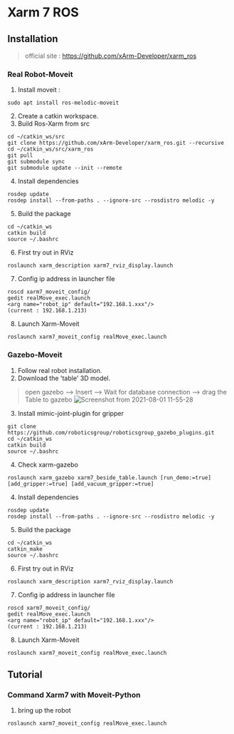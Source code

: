 # Xarm 7 ROS

## Installation
> official site : https://github.com/xArm-Developer/xarm_ros

### Real Robot-Moveit
1. Install moveit : 
```
sudo apt install ros-melodic-moveit
```
2. Create a catkin workspace.
3. Build Ros-Xarm from src
```
cd ~/catkin_ws/src
git clone https://github.com/xArm-Developer/xarm_ros.git --recursive
cd ~/catkin_ws/src/xarm_ros
git pull
git submodule sync
git submodule update --init --remote
```
4. Install dependencies
```
rosdep update
rosdep install --from-paths . --ignore-src --rosdistro melodic -y
```
5. Build the package
```
cd ~/catkin_ws
catkin build
source ~/.bashrc
```
6. First try out in RViz
```
roslaunch xarm_description xarm7_rviz_display.launch
```
7. Config ip address in launcher file
```
roscd xarm7_moveit_config/
gedit realMove_exec.launch
<arg name="robot_ip" default="192.168.1.xxx"/> 
(current : 192.168.1.213)
```
8. Launch Xarm-Moveit
```
roslaunch xarm7_moveit_config realMove_exec.launch
```

### Gazebo-Moveit
1. Follow real robot installation.
2. Download the 'table' 3D model.
> open gazebo --> Insert --> Wait for database connection --> drag the Table to gazebo
> ![Screenshot from 2021-08-01 11-55-28](https://user-images.githubusercontent.com/47204875/127757600-ddbb33b2-254c-4464-9828-f51cee5e022c.png)



3. Install mimic-joint-plugin for gripper
```
git clone https://github.com/roboticsgroup/roboticsgroup_gazebo_plugins.git
cd ~/catkin_ws
catkin build
source ~/.bashrc
```

4. Check xarm-gazebo
```
roslaunch xarm_gazebo xarm7_beside_table.launch [run_demo:=true] [add_gripper:=true] [add_vacuum_gripper:=true] 
```
4. Install dependencies
```
rosdep update
rosdep install --from-paths . --ignore-src --rosdistro melodic -y
```
5. Build the package
```
cd ~/catkin_ws
catkin_make
source ~/.bashrc
```
6. First try out in RViz
```
roslaunch xarm_description xarm7_rviz_display.launch
```
7. Config ip address in launcher file
```
roscd xarm7_moveit_config/
gedit realMove_exec.launch
<arg name="robot_ip" default="192.168.1.xxx"/> 
(current : 192.168.1.213)
```
8. Launch Xarm-Moveit
```
roslaunch xarm7_moveit_config realMove_exec.launch
```

## Tutorial

### Command Xarm7 with Moveit-Python
1. bring up the robot
```
roslaunch xarm7_moveit_config realMove_exec.launch
```

